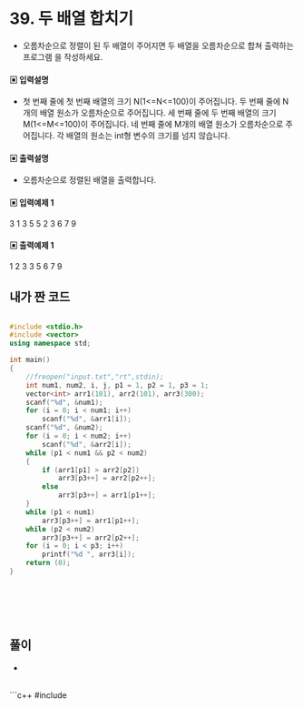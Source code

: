 # 39. 두 배열 합치기

* 오름차순으로 정렬이 된 두 배열이 주어지면 두 배열을 오름차순으로 합쳐 출력하는 프로그램
을 작성하세요.





#### ▣ 입력설명

* 첫 번째 줄에 첫 번째 배열의 크기 N(1<=N<=100)이 주어집니다.
두 번째 줄에 N개의 배열 원소가 오름차순으로 주어집니다. 
세 번째 줄에 두 번째 배열의 크기 M(1<=M<=100)이 주어집니다.
네 번째 줄에 M개의 배열 원소가 오름차순으로 주어집니다. 
각 배열의 원소는 int형 변수의 크기를 넘지 않습니다.





#### ▣ 출력설명

* 오름차순으로 정렬된 배열을 출력합니다.








#### ▣ 입력예제 1
3
1 3 5
5
2 3 6 7 9






#### ▣ 출력예제 1

1 2 3 3 5 6 7 9



## 내가 짠 코드

```c++

#include <stdio.h>
#include <vector>
using namespace std;

int main()
{
	//freopen("input.txt","rt",stdin);
	int num1, num2, i, j, p1 = 1, p2 = 1, p3 = 1;
	vector<int> arr1(101), arr2(101), arr3(300);
	scanf("%d", &num1);
	for (i = 0; i < num1; i++)
		scanf("%d", &arr1[i]);
	scanf("%d", &num2);
	for (i = 0; i < num2; i++)
		scanf("%d", &arr2[i]);
	while (p1 < num1 && p2 < num2)
	{
		if (arr1[p1] > arr2[p2])
			arr3[p3++] = arr2[p2++];
		else
			arr3[p3++] = arr1[p1++];
	}
	while (p1 < num1)
		arr3[p3++] = arr1[p1++];
	while (p2 < num2)
		arr3[p3++] = arr2[p2++];
	for (i = 0; i < p3; i++)
		printf("%d ", arr3[i]);
	return (0);
}




```
<br><br> 

## 풀이
*

<br/>
```c++
#include <stdio.h>

		


```
